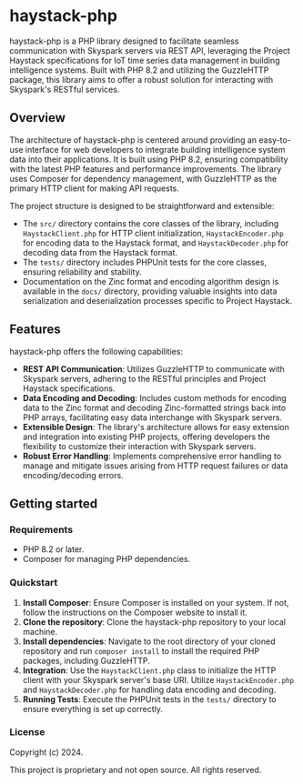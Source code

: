 
# haystack-php

haystack-php is a PHP library designed to facilitate seamless communication with Skyspark servers via REST API, leveraging the Project Haystack specifications for IoT time series data management in building intelligence systems. Built with PHP 8.2 and utilizing the GuzzleHTTP package, this library aims to offer a robust solution for interacting with Skyspark's RESTful services.

## Overview

The architecture of haystack-php is centered around providing an easy-to-use interface for web developers to integrate building intelligence system data into their applications. It is built using PHP 8.2, ensuring compatibility with the latest PHP features and performance improvements. The library uses Composer for dependency management, with GuzzleHTTP as the primary HTTP client for making API requests. 

The project structure is designed to be straightforward and extensible:
- The `src/` directory contains the core classes of the library, including `HaystackClient.php` for HTTP client initialization, `HaystackEncoder.php` for encoding data to the Haystack format, and `HaystackDecoder.php` for decoding data from the Haystack format.
- The `tests/` directory includes PHPUnit tests for the core classes, ensuring reliability and stability.
- Documentation on the Zinc format and encoding algorithm design is available in the `docs/` directory, providing valuable insights into data serialization and deserialization processes specific to Project Haystack.

## Features

haystack-php offers the following capabilities:
- **REST API Communication**: Utilizes GuzzleHTTP to communicate with Skyspark servers, adhering to the RESTful principles and Project Haystack specifications.
- **Data Encoding and Decoding**: Includes custom methods for encoding data to the Zinc format and decoding Zinc-formatted strings back into PHP arrays, facilitating easy data interchange with Skyspark servers.
- **Extensible Design**: The library's architecture allows for easy extension and integration into existing PHP projects, offering developers the flexibility to customize their interaction with Skyspark servers.
- **Robust Error Handling**: Implements comprehensive error handling to manage and mitigate issues arising from HTTP request failures or data encoding/decoding errors.

## Getting started

### Requirements

- PHP 8.2 or later.
- Composer for managing PHP dependencies.

### Quickstart

1. **Install Composer**: Ensure Composer is installed on your system. If not, follow the instructions on the Composer website to install it.
2. **Clone the repository**: Clone the haystack-php repository to your local machine.
3. **Install dependencies**: Navigate to the root directory of your cloned repository and run `composer install` to install the required PHP packages, including GuzzleHTTP.
4. **Integration**: Use the `HaystackClient.php` class to initialize the HTTP client with your Skyspark server's base URI. Utilize `HaystackEncoder.php` and `HaystackDecoder.php` for handling data encoding and decoding.
5. **Running Tests**: Execute the PHPUnit tests in the `tests/` directory to ensure everything is set up correctly.

### License

Copyright (c) 2024.

This project is proprietary and not open source. All rights reserved.
